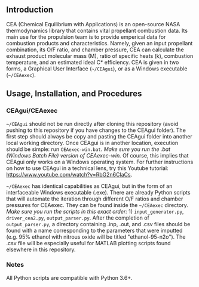 ## Introduction

CEA (Chemical Equilibrium with Applications) is an open-source NASA thermodynamics library that contains vital propellant combustion data. Its main use for the propulsion team is to provide emperical data for combustion products and characteristics. Namely, given an input propellant combination, its O/F ratio, and chamber pressure, CEA can calculate the exhaust product molecular mass (M), ratio of specific heats (k), combustion temperature, and an estimated ideal C* efficiency. CEA is given in two forms, a Graphical User Interface (`~/CEAgui`), or as a Windows executable (`~/CEAexec`).
  
## Usage, Installation, and Procedures

### CEAgui/CEAexec

`~/CEAgui` should not be run directly after cloning this repository (avoid pushing to this repository if you have changes to the CEAgui folder). The first step should always be copy and pasting the CEAgui folder into another local working directory. Once CEAgui is in another location, execution should be simple: run `CEAexec-win.bat`. *Make sure you run the .bat (Windows Batch File) version of CEAexec-win.* Of course, this implies that CEAgui only works on a Windows operating system. For further instructions on how to use CEAgui in a technical lens, try this Youtube tutorial: <https://www.youtube.com/watch?v=RbG2n6ClaCs>.

`~/CEAexec` has identical capabilities as CEAgui, but in the form of an interfaceable Windows executable (.exe). There are already Python scripts that will automate the iteration through different O/F ratios and chamber pressures for CEAexec. They can be found inside the `~/CEAexec` directory. *Make sure you run the scripts in this exact order:* 1) `input_generator.py`, `driver_cea2.py`, `output_parser.py`. After the completion of `output_parser.py`, a directory containing .inp, .out, and .csv files should be found with a name corresponding to the parameters that were imputted (e.g. 95% ethanol with nitrous oxide will be titled "ethanol-95-n2o"). The .csv file will be especially useful for MATLAB plotting scripts found elsewhere in this repository.

### Notes

All Python scripts are compatible with Python 3.6+.